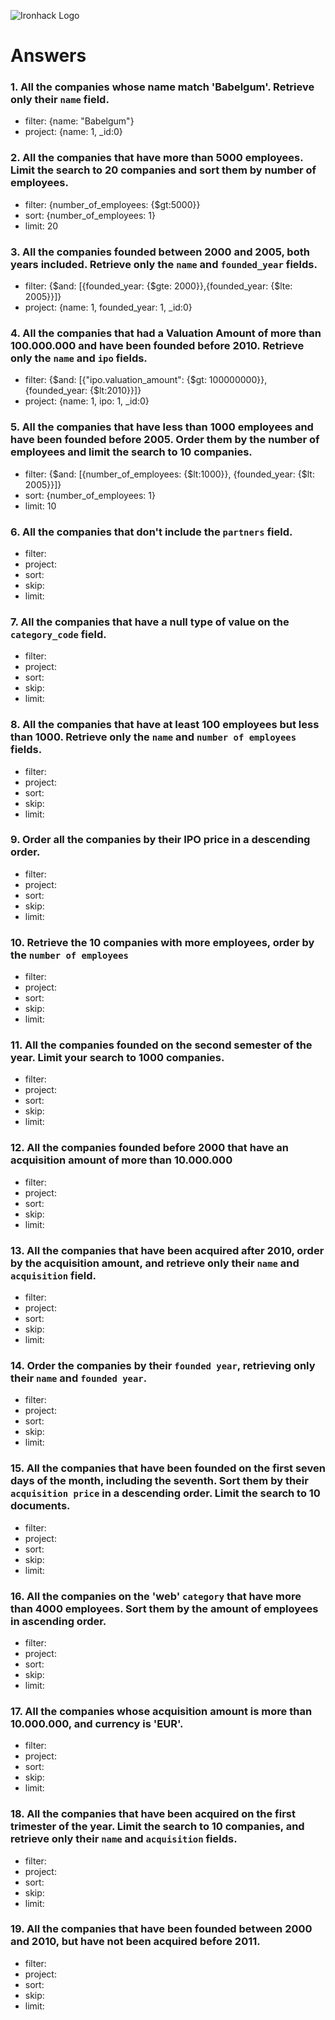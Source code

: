 ![Ironhack Logo](https://i.imgur.com/1QgrNNw.png)

# Answers

### 1. All the companies whose name match 'Babelgum'. Retrieve only their `name` field.

<!-- Your Code Goes Here -->
- filter: {name: "Babelgum"}
- project: {name: 1, _id:0}

### 2. All the companies that have more than 5000 employees. Limit the search to 20 companies and sort them by **number of employees**.

<!-- Your Code Goes Here -->
- filter: {number_of_employees: {$gt:5000}}
- sort: {number_of_employees: 1}
- limit: 20

### 3. All the companies founded between 2000 and 2005, both years included. Retrieve only the `name` and `founded_year` fields.

<!-- Your Code Goes Here -->
- filter: {$and: [{founded_year: {$gte: 2000}},{founded_year: {$lte: 2005}}]}
- project: {name: 1, founded_year: 1, _id:0}

### 4. All the companies that had a Valuation Amount of more than 100.000.000 and have been founded before 2010. Retrieve only the `name` and `ipo` fields.

<!-- Your Code Goes Here -->
- filter: {$and: [{"ipo.valuation_amount": {$gt: 100000000}}, {founded_year: {$lt:2010}}]}
- project:  {name: 1, ipo: 1, _id:0}


### 5. All the companies that have less than 1000 employees and have been founded before 2005. Order them by the number of employees and limit the search to 10 companies.

<!-- Your Code Goes Here -->
- filter: {$and: [{number_of_employees: {$lt:1000}}, {founded_year: {$lt: 2005}}]}
- sort: {number_of_employees: 1}
- limit: 10

### 6. All the companies that don't include the `partners` field.

<!-- Your Code Goes Here -->
- filter: 
- project: 
- sort: 
- skip: 
- limit: 

### 7. All the companies that have a null type of value on the `category_code` field.

<!-- Your Code Goes Here -->
- filter: 
- project: 
- sort: 
- skip: 
- limit: 

### 8. All the companies that have at least 100 employees but less than 1000. Retrieve only the `name` and `number of employees` fields.

<!-- Your Code Goes Here -->
- filter: 
- project: 
- sort: 
- skip: 
- limit: 

### 9. Order all the companies by their IPO price in a descending order.

<!-- Your Code Goes Here -->
- filter: 
- project: 
- sort: 
- skip: 
- limit: 

### 10. Retrieve the 10 companies with more employees, order by the `number of employees`

<!-- Your Code Goes Here -->
- filter: 
- project: 
- sort: 
- skip: 
- limit: 

### 11. All the companies founded on the second semester of the year. Limit your search to 1000 companies.

<!-- Your Code Goes Here -->
- filter: 
- project: 
- sort: 
- skip: 
- limit: 

### 12. All the companies founded before 2000 that have an acquisition amount of more than 10.000.000

<!-- Your Code Goes Here -->
- filter: 
- project: 
- sort: 
- skip: 
- limit: 

### 13. All the companies that have been acquired after 2010, order by the acquisition amount, and retrieve only their `name` and `acquisition` field.

<!-- Your Code Goes Here -->
- filter: 
- project: 
- sort: 
- skip: 
- limit: 

### 14. Order the companies by their `founded year`, retrieving only their `name` and `founded year`.

<!-- Your Code Goes Here -->
- filter: 
- project: 
- sort: 
- skip: 
- limit: 

### 15. All the companies that have been founded on the first seven days of the month, including the seventh. Sort them by their `acquisition price` in a descending order. Limit the search to 10 documents.

<!-- Your Code Goes Here -->
- filter: 
- project: 
- sort: 
- skip: 
- limit: 

### 16. All the companies on the 'web' `category` that have more than 4000 employees. Sort them by the amount of employees in ascending order.

<!-- Your Code Goes Here -->
- filter: 
- project: 
- sort: 
- skip: 
- limit: 

### 17. All the companies whose acquisition amount is more than 10.000.000, and currency is 'EUR'.

<!-- Your Code Goes Here -->
- filter: 
- project: 
- sort: 
- skip: 
- limit: 

### 18. All the companies that have been acquired on the first trimester of the year. Limit the search to 10 companies, and retrieve only their `name` and `acquisition` fields.

<!-- Your Code Goes Here -->
- filter: 
- project: 
- sort: 
- skip: 
- limit: 

### 19. All the companies that have been founded between 2000 and 2010, but have not been acquired before 2011.

<!-- Your Code Goes Here -->
- filter: 
- project: 
- sort: 
- skip: 
- limit: 